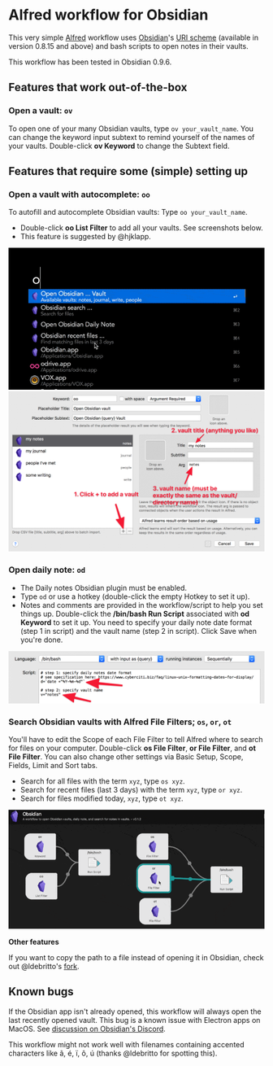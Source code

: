 # Alfred workflow for Obsidian

This very simple [Alfred](https://www.alfredapp.com/) workflow uses [Obsidian](https://obsidian.md/)'s [URI scheme](https://publish.obsidian.md/help/Advanced+use/Using+obsidian+URI) (available in version 0.8.15 and above) and bash scripts to open notes in their vaults.

This workflow has been tested in Obsidian 0.9.6.

## Features that work out-of-the-box

### Open a vault: `ov`

To open one of your many Obsidian vaults, type `ov your_vault_name`. You can change the keyword input subtext to remind yourself of the names of your vaults. Double-click **ov Keyword** to change the Subtext field.

## Features that require some (simple) setting up

### Open a vault with autocomplete: `oo`

To autofill and autocomplete Obsidian vaults: Type `oo your_vault_name`. 
- Double-click **oo List Filter** to add all your vaults. See screenshots below.
- This feature is suggested by @hjklapp.

![](img/oo.gif)
![](img/oo.png)

### Open daily note: `od`

- The Daily notes Obsidian plugin must be enabled.
- Type `od`  or use a hotkey (double-click the empty Hotkey to set it up). 
- Notes and comments are provided in the workflow/script to help you set things up. Double-click the **/bin/bash Run Script** associated with **od Keyword** to set it up. You need to specify your daily note date format (step 1 in script) and the vault name (step 2 in script). Click Save when you're done.

![](img/od.png)

### Search Obsidian vaults with Alfred File Filters; `os`, `or`, `ot`

You'll have to edit the Scope of each File Filter to tell Alfred where to search for files on your computer. Double-click **os File Filter**, **or File Filter**, and **ot File Filter**. You can also change other settings via Basic Setup, Scope, Fields, Limit and Sort tabs.

- Search for all files with the term `xyz`, type `os xyz`.
- Search for recent files (last 3 days) with the term `xyz`, type `or xyz`.
- Search for files modified today, `xyz`, type `ot xyz`.

![](img/or.gif)

**Other features**

If you want to copy the path to a file instead of opening it in Obsidian, check out @ldebritto's [fork](https://github.com/ldebritto/obsidian-alfred). 

## Known bugs

If the Obsidian app isn't already opened, this workflow will always open the last recently opened vault. This bug is a known issue with Electron apps on MacOS. See [discussion on Obsidian's Discord](https://discordapp.com/channels/686053708261228577/716028884885307432/755203478413902036).

This workflow might not work well with filenames containing accented characters like ã, é, ï, ô, ú (thanks @ldebritto for spotting this). 